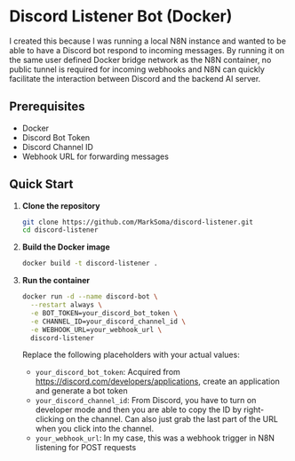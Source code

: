 # Discord Listener Bot (Docker)

I created this because I was running a local N8N instance and wanted to be able to have a Discord bot respond to incoming messages. By running it on the same user defined Docker bridge network as the N8N container, no public tunnel is required for incoming webhooks and N8N can quickly facilitate the interaction between Discord and the backend AI server.

## Prerequisites

- Docker
- Discord Bot Token
- Discord Channel ID
- Webhook URL for forwarding messages

## Quick Start

1. **Clone the repository**
   ```bash
   git clone https://github.com/MarkSoma/discord-listener.git
   cd discord-listener
   ```

2. **Build the Docker image**
   ```bash
   docker build -t discord-listener .
   ```

3. **Run the container**
   ```bash
   docker run -d --name discord-bot \
     --restart always \
     -e BOT_TOKEN=your_discord_bot_token \
     -e CHANNEL_ID=your_discord_channel_id \
     -e WEBHOOK_URL=your_webhook_url \
     discord-listener
   ```

   Replace the following placeholders with your actual values:
   - `your_discord_bot_token`: Acquired from https://discord.com/developers/applications, create an application and generate a bot token
   - `your_discord_channel_id`: From Discord, you have to turn on developer mode and then you are able to copy the ID by right-clicking on the channel. Can also just grab the last part of the URL when you click into the channel.
   - `your_webhook_url`: In my case, this was a webhook trigger in N8N listening for POST requests
